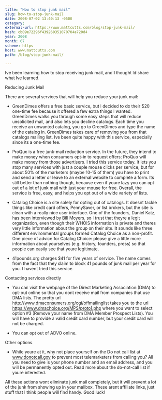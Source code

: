 ```yaml
---
title: "How to stop junk mail"
slug: how-to-stop-junk-mail
date: 2008-07-02 13:40:13 -0500
category: 
external-url: https://www.mattcutts.com/blog/stop-junk-mail/
hash: cb09e72296f439260351070704a720d4
year: 2008
month: 07
scheme: https
host: www.mattcutts.com
path: /blog/stop-junk-mail/

---
```


Ive been learning how to stop receiving junk mail, and I thought Id share what Ive learned.

Reducing Junk Mail

There are several services that will help you reduce your junk mail:

- GreenDimes offers a free basic service, but I decided to do their $20 one-time fee because it offered a few extra things I wanted. GreenDimes walks you through some easy steps that will reduce unsolicited mail, and also lets you decline catalogs. Each time you receive an unwanted catalog, you go to GreenDimes and type the name of the catalog in. GreenDimes takes care of removing you from that catalogs mailing list. Ive been quite happy with this service, especially since its a one-time fee.

- ProQuo is a free junk-mail reduction service. In the future, they intend to make money when consumers opt-in to request offers; ProQuo will make money from those advertisers. I tried this service today. It lets you stop many services with just a couple mouse clicks per service, but for about 50% of the marketers (maybe 10-15 of them) you have to print and send a letter or leave to an external website to complete a form. Its still better than nothing though, because even if youre lazy you can opt out of a lot of junk mail with just your mouse for free. Overall, the service is free, easy, and helps you opt out of a wide variety of lists.

- Catalog Choice is a site solely for opting out of catalogs. It doesnt tackle things like credit card offers, PennySaver, or list brokers, but the site is clean with a really nice user interface. One of the founders, Daniel Katz, has been interviewed by Bill Moyers, so I trust that theyre a legit organization, even though their WHOIS information is private and theres very little information about the group on their site. It sounds like three different environmental groups formed Catalog Choice as a non-profit. One piece of advice for Catalog Choice: please give a little more information about yourselves (e.g. history, founders, press) so that people can easily see that youre legitimate.

- 41pounds.org charges $41 for five years of service. The name comes from the fact that they claim to block 41 pounds of junk mail per year for you. I havent tried this service.

Contacting services directly

- You can visit the webpage of the Direct Marketing Association (DMA) to opt-out online so that you dont receive mail from companies that use DMA lists. The pretty url http://www.dmaconsumers.org/cgi/offmailinglist takes you to the url https://www.dmachoice.org/MPS/proto1.php where you want to select option #3 (Remove your name from DMA Member Prospect Lists). You will have to provide a valid credit card number, but your credit card will not be charged.

- You can opt out of ADVO online.

Other options

- While youre at it, why not place yourself on the Do not call list at www.donotcall.gov to prevent most telemarketers from calling you? All you need to give is your phone number and an email address, and you will be permanently opted out. Read more about the do-not-call list if youre interested.

All these actions wont eliminate junk mail completely, but it will prevent a lot of the junk from showing up in your mailbox. These arent affiliate links, just stuff that I think people will find handy. Good luck!
